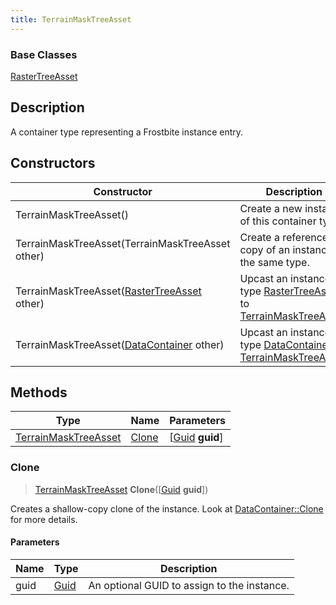 ```yaml
---
title: TerrainMaskTreeAsset
---
```

### Base Classes

[RasterTreeAsset](/vext/ref/fb/rastertreeasset/)

## Description

A container type representing a Frostbite instance entry.

## Constructors

| Constructor                                                                     | Description                                                                                                                     |
| ------------------------------------------------------------------------------- | ------------------------------------------------------------------------------------------------------------------------------- |
| TerrainMaskTreeAsset()                                                          | Create a new instance of this container type.                                                                                   |
| TerrainMaskTreeAsset(TerrainMaskTreeAsset other)                                | Create a reference copy of an instance of the same type.                                                                        |
| TerrainMaskTreeAsset([RasterTreeAsset](/vext/ref/fb/rastertreeasset/) other)                  | Upcast an instance of type [RasterTreeAsset](/vext/ref/fb/rastertreeasset/) to [TerrainMaskTreeAsset](/vext/ref/fb/terrainmasktreeasset/).                  |
| TerrainMaskTreeAsset([DataContainer](/vext/ref/shared/class/datacontainer) other) | Upcast an instance of type [DataContainer](/vext/ref/shared/class/datacontainer) to [TerrainMaskTreeAsset](/vext/ref/fb/terrainmasktreeasset/). |

## Methods

| Type                                         | Name            | Parameters                                     |
| -------------------------------------------- | --------------- | ---------------------------------------------- |
| [TerrainMaskTreeAsset](/vext/ref/fb/terrainmasktreeasset/) | [Clone](#clone) | \[[Guid](/vext/ref/shared/class/guid) **guid**\] |

### Clone

> [TerrainMaskTreeAsset](/vext/ref/fb/terrainmasktreeasset/) **Clone**(\[[Guid](/vext/ref/shared/class/guid) **guid**\])

Creates a shallow-copy clone of the instance. Look at [DataContainer::Clone](/vext/ref/shared/class/datacontainer#clone) for more details.

#### Parameters

| Name | Type         | Description                                 |
| ---- | ------------ | ------------------------------------------- |
| guid | [Guid](/vext/ref/shared/class/guid/) | An optional GUID to assign to the instance. |
